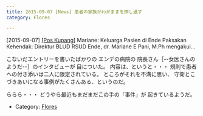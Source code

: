 ```yaml
---
title: 2015-09-07 [News] 患者の家族がわがままを押し通す 
category: Flores

---
```


[2015-09-07] [[Pos Kupang]](http://bit.ly/1XzL61d)  Mariane: Keluarga Pasien di Ende
Paksakan Kehendak: Direktur BLUD RSUD Ende,
dr. Mariane E Pani, M.Ph mengakui...

 こないだエントリーを書いたばかりの
エンデの病院の
院長さん［--女医さんのようだ--］のインタビューが
目についた。
内容は、というと・・・
規則で患者への付き添いは二人に限定されている。
ところがそれを不満に思い、
守衛とこづきあいになる事例がたくさんある、というのだ。

 ららら・・・
どうやら最近もまだまだこの手の「事件」が
起きているようだ。

- Category: [Flores](https://merapano.github.io/categories.html#Flores)

